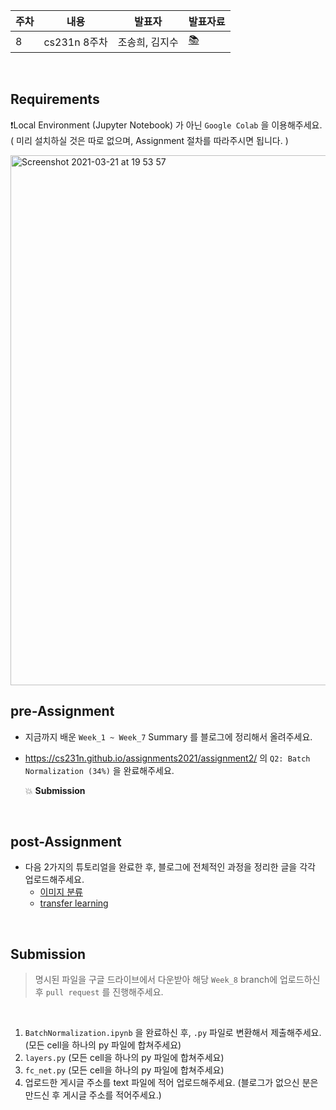 | 주차 | 내용             | 발표자                               | 발표자료 |
| ---- | ---------------- | ------------------------------------ | -------- |
| 8    | cs231n 8주차     | 조송희, 김지수                       | [📚]()    |

<br />



## Requirements

❗️Local Environment (Jupyter Notebook) 가 아닌  `Google Colab` 을 이용해주세요. ( 미리 설치하실 것은 따로 없으며, Assignment 절차를 따라주시면 됩니다. )

<img width="848" alt="Screenshot 2021-03-21 at 19 53 57" src="https://user-images.githubusercontent.com/49134038/111903237-9086c680-8a84-11eb-8652-19a7668d106a.png">

<br />



## pre-Assignment

* 지금까지 배운 `Week_1 ~ Week_7` Summary 를 블로그에 정리해서 올려주세요.

* https://cs231n.github.io/assignments2021/assignment2/ 의 `Q2: Batch Normalization (34%)` 을 완료해주세요.

  💥 **Submission**

<br />



## post-Assignment

* 다음 2가지의 튜토리얼을 완료한 후, 블로그에 전체적인 과정을 정리한 글을 각각 업로드해주세요.
  * [이미지 분류]( https://www.tensorflow.org/tutorials/images/classification?hl=ko )
  * [transfer learning]( https://www.tensorflow.org/tutorials/images/transfer_learning?hl=ko )

<br />



## Submission

> 명시된 파일을 구글 드라이브에서 다운받아 해당 `Week_8`  branch에 업로드하신 후 `pull request` 를 진행해주세요.

<br />



1. `BatchNormalization.ipynb` 을 완료하신 후, `.py` 파일로 변환해서 제출해주세요. (모든 cell을 하나의 py 파일에 합쳐주세요)
2. `layers.py` (모든 cell을 하나의 py 파일에 합쳐주세요)
3. `fc_net.py` (모든 cell을 하나의 py 파일에 합쳐주세요)
4. 업로드한 게시글 주소를 text 파일에 적어 업로드해주세요. (블로그가 없으신 분은 만드신 후 게시글 주소를 적어주세요.)

